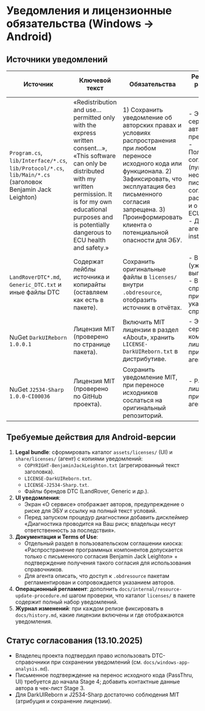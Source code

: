 # Уведомления и лицензионные обязательства (Windows → Android)

## Источники уведомлений
| Источник | Ключевой текст | Обязательства | Рекомендуемое размещение в Android |
|----------|----------------|---------------|------------------------------------|
| `Program.cs`, `lib/Interface/*.cs`, `lib/Protocol/*.cs`, `lib/Main/*.cs` (заголовок Benjamin Jack Leighton) | «Redistribution and use… permitted only with the express written consent…», «This software can only be distributed with my written permission. It is for my own educational purposes and is potentially dangerous to ECU health and safety.» | 1) Сохранить уведомление об авторских правах и условиях распространения при любом переносе исходного кода или функционала. 2) Зафиксировать, что эксплуатация без письменного согласия запрещена. 3) Проинформировать клиента о потенциальной опасности для ЭБУ. | - Экран «О сервисе» (указать автора и текст предупреждения).<br>- Пользовательское соглашение/Terms (пункт о необходимости письменного согласия для распространения и о рисках для ECU).<br>- Документация агента (README, installer splash). |
| `LandRoverDTC*.md`, `Generic_DTC.txt` и иные файлы DTC | Содержат лейблы источника и копирайты (оставляем как есть в пакете). | Сохранить оригинальные файлы в `licenses/` внутри `.obdresource`, отобразить источник в отчётах. | - В пакете данных (уже выполняется).<br>- В разделе справки приложения указать источник справочников. |
| NuGet `DarkUIReborn 1.0.0.1` | Лицензия MIT (проверено по странице пакета). | Включить MIT лицензии в раздел «About», хранить `LICENSE-DarkUIReborn.txt` в дистрибутиве. | - Экран «О сервисе» и комплект лицензий в приложении/агенте. |
| NuGet `J2534-Sharp 1.0.0-CI00036` | Лицензия MIT (проверено по GitHub проекта). | Сохранить уведомление MIT, при переносе исходников сослаться на оригинальный репозиторий. | - Раздел лицензий внутри приложения/агента. |

## Требуемые действия для Android-версии
1. **Legal bundle**: сформировать каталог `assets/licenses/` (UI) и `share/licenses/` (агент) с копиями уведомлений:
   - `COPYRIGHT-BenjaminJackLeighton.txt` (агрегированный текст заголовка).
   - `LICENSE-DarkUIReborn.txt`.
   - `LICENSE-J2534-Sharp.txt`.
   - Файлы брендов DTC (LandRover, Generic и др.).
2. **UI уведомления**:
   - Экран «О сервисе» отображает авторов, предупреждение о риске для ЭБУ и ссылку на полный текст условий.
   - Перед запуском процедур диагностики добавить дисклеймер «Диагностика проводится на Ваш риск; владельцы несут ответственность за последствия».
3. **Документация и Terms of Use**:
   - Отдельный раздел в пользовательском соглашении киоска: «Распространение программных компонентов допускается только с письменного согласия Benjamin Jack Leighton» + подтверждение получения такого согласия для использования справочников.
   - Для агента описать, что доступ к `.obdresource` пакетам регламентирован и сопровождается указанием авторов.
4. **Операционный регламент**: дополнить `docs/internal/resource-update-procedure.md` шагом проверки, что каталог `licenses/` в пакете содержит полный набор уведомлений.
5. **Журнал изменений**: при каждом релизе фиксировать в `docs/history.md`, какие лицензии включены и где отображаются уведомления.

## Статус согласования (13.10.2025)
- Владелец проекта подтвердил право использовать DTC-справочники при сохранении уведомлений (см. `docs/windows-app-analysis.md`).
- Письменное подтверждение на перенос исходного кода (PassThru, UI) требуется до начала Stage 4; добавить контактные данные автора в чек-лист Stage 3.
- Для DarkUIReborn и J2534-Sharp достаточно соблюдения MIT (атрибуция и сохранение лицензии).
